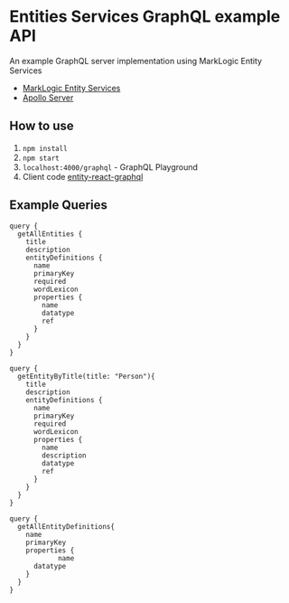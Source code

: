 # Entities Services GraphQL example API

An example GraphQL server implementation using MarkLogic Entity Services

- [MarkLogic Entity Services](https://docs.marklogic.com/guide/entity-services/getting-started)
- [Apollo Server](https://www.apollographql.com/docs/apollo-server/)

## How to use

1. `npm install`
2. `npm start`
3. `localhost:4000/graphql` - GraphQL Playground
4. Client code [entity-react-graphql](https://github.com/brucean52/entity-react-graphql)

## Example Queries

```
query {
  getAllEntities {
    title
    description
    entityDefinitions {
      name
      primaryKey
      required
      wordLexicon
      properties {
        name
        datatype
        ref
      }
    }
  }
}

query {
  getEntityByTitle(title: "Person"){
    title
    description
    entityDefinitions {
      name
      primaryKey
      required
      wordLexicon
      properties {
        name
        description
        datatype
        ref
      }
    }
  }
}

query { 
  getAllEntityDefinitions{
    name
    primaryKey
    properties {
			name
      datatype
    }
  }
}
```
